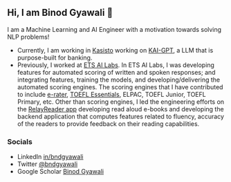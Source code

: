 
## Hi, I am Binod Gyawali 👋

I am a Machine Learning and AI Engineer with a motivation towards solving NLP problems!

* Currently, I am working in [Kasisto](www.kasisto.com) working on [KAI-GPT](https://kasisto.com/blog/kasisto-introduces-kai-gpt-a-large-language-model-that-is-purpose-built-for-banking/), a LLM that is purpose-built for banking.
* Previously, I worked at [ETS AI Labs](https://www.ets.org/research/ai-labs.html). In ETS AI Labs, I was developing features for automated scoring of written and spoken responses; and integrating features, training the models, and developing/delivering the automated scoring engines. The scoring engines that I have contributed to include [e-rater](https://www.ets.org/erater/about), [TOEFL Essentials](https://www.ets.org/s/toefl-essentials/test-takers/), ELPAC, TOEFL Junior, TOEFL Primary, etc. Other than scoring engines, I led the engineering efforts on the [RelayReader app](https://relayreader.org/) developing read aloud e-books and developing the backend application that computes features related to fluency, accuracy of the readers to provide feedback on their reading capabilities.

### Socials
* LinkedIn [in/bndgyawali](www.linkedin.com/in/bndgyawali)
* Twitter [@bndgyawali](www.twitter.com/bndgyawali)
* Google Scholar [Binod Gyawali](https://scholar.google.com/citations?hl=en&authuser=2&user=0BE4cnwAAAAJ)
